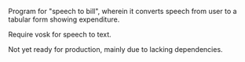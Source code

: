 Program for "speech to bill", wherein it converts speech from user to a tabular form showing expenditure.

Require vosk for speech to text.

Not yet ready for production, mainly due to lacking dependencies.
